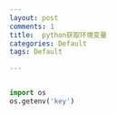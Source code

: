 ```yaml
---
layout: post
comments: 1
title:  python获取环境变量
categories: Default
tags: Default

---
```



```python

import os
os.getenv('key')

```


